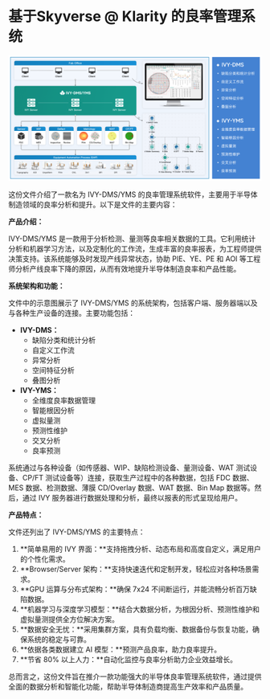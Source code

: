 # 基于Skyverse @ Klarity 的良率管理系统

![IVY-Struct](ivy-frame.png)

这份文件介绍了一款名为 IVY-DMS/YMS 的良率管理系统软件，主要用于半导体制造领域的良率分析和提升。以下是文件的主要内容：

**产品介绍：**

IVY-DMS/YMS 是一款用于分析检测、量测等良率相关数据的工具。它利用统计分析和机器学习方法，以及定制化的工作流，生成丰富的良率报表，为工程师提供决策支持。该系统能够及时发现产线异常状态，协助 PIE、YE、PE 和 AOI 等工程师分析产线良率下降的原因，从而有效地提升半导体制造良率和产品性能。

**系统架构和功能：**

文件中的示意图展示了 IVY-DMS/YMS 的系统架构，包括客户端、服务器端以及与各种生产设备的连接。主要功能包括：

*   **IVY-DMS：**
    *   缺陷分类和统计分析
    *   自定义工作流
    *   异常分析
    *   空间特征分析
    *   叠图分析
*   **IVY-YMS：**
    *   全维度良率数据管理
    *   智能根因分析
    *   虚拟量测
    *   预测性维护
    *   交叉分析
    *   良率预测

系统通过与各种设备（如传感器、WIP、缺陷检测设备、量测设备、WAT 测试设备、CP/FT 测试设备等）连接，获取生产过程中的各种数据，包括 FDC 数据、MES 数据、检测数据、薄膜 CD/Overlay 数据、WAT 数据、Bin Map 数据等。然后，通过 IVY 服务器进行数据处理和分析，最终以报表的形式呈现给用户。

**产品特点：**

文件还列出了 IVY-DMS/YMS 的主要特点：

1.  **简单易用的 IVY 界面：**支持拖拽分析、动态布局和高度自定义，满足用户的个性化需求。
2.  **Browser/Server 架构：**支持快速迭代和定制开发，轻松应对各种场景需求。
3.  **GPU 运算与分布式架构：**确保 7x24 不间断运行，并能流畅分析百万缺陷数据。
4.  **机器学习与深度学习模型：**结合大数据分析，为根因分析、预测性维护和虚拟量测提供全方位解决方案。
5.  **数据安全无忧：**采用集群方案，具有负载均衡、数据备份与恢复功能，确保系统的稳定与可靠。
6.  **依据各类数据建立 AI 模型：**预测产品良率，助力良率提升。
7.  **节省 80% 以上人力：**自动化监控与良率分析助力企业效益增长。

总而言之，这份文件旨在推介一款功能强大的半导体良率管理系统软件，通过提供全面的数据分析和智能化功能，帮助半导体制造商提高生产效率和产品质量。


